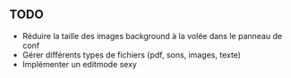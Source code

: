 ## TODO

* Réduire la taille des images background à la volée dans le panneau de conf
* Gérer différents types de fichiers (pdf, sons, images, texte)
* Implémenter un editmode sexy
